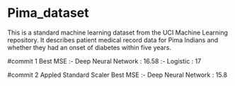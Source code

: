 # Pima_dataset

This is a standard machine learning dataset from the UCI Machine Learning repository. It describes patient medical record data for Pima Indians and whether they had an onset of diabetes within five years.

#commit 1
Best MSE :- Deep Neural Network : 16.58
         :- Logistic : 17

#commit 2 Appled Standard Scaler
Best MSE :- Deep Neural Network : 15.8 

